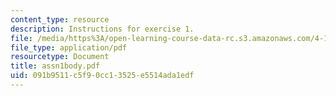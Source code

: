 ```yaml
---
content_type: resource
description: Instructions for exercise 1.
file: /media/https%3A/open-learning-course-data-rc.s3.amazonaws.com/4-104-architectural-design-intentions-spring-2004/091b9511c5f90cc13525e5514ada1edf_assn1body.pdf
file_type: application/pdf
resourcetype: Document
title: assn1body.pdf
uid: 091b9511-c5f9-0cc1-3525-e5514ada1edf
---
```

